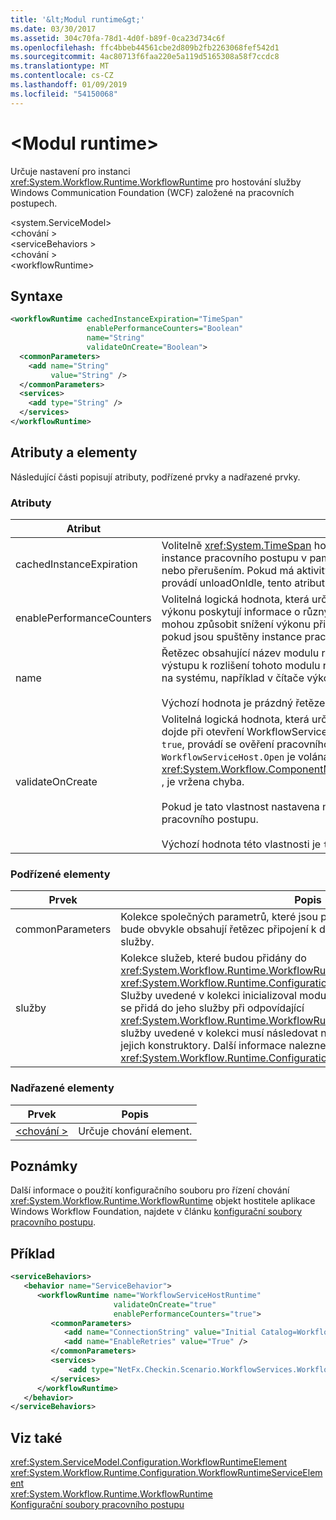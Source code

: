 ```yaml
---
title: '&lt;Modul runtime&gt;'
ms.date: 03/30/2017
ms.assetid: 304c70fa-78d1-4d0f-b89f-0ca23d734c6f
ms.openlocfilehash: ffc4bbeb44561cbe2d809b2fb2263068fef542d1
ms.sourcegitcommit: 4ac80713f6faa220e5a119d5165308a58f7ccdc8
ms.translationtype: MT
ms.contentlocale: cs-CZ
ms.lasthandoff: 01/09/2019
ms.locfileid: "54150068"
---
```

# <a name="ltworkflowruntimegt"></a>&lt;Modul runtime&gt;
Určuje nastavení pro instanci <xref:System.Workflow.Runtime.WorkflowRuntime> pro hostování služby Windows Communication Foundation (WCF) založené na pracovních postupech.  
  
 \<system.ServiceModel>  
\<chování >  
\<serviceBehaviors >  
\<chování >  
\<workflowRuntime>  
  
## <a name="syntax"></a>Syntaxe  
  
```xml  
<workflowRuntime cachedInstanceExpiration="TimeSpan"
                 enablePerformanceCounters="Boolean"
                 name="String"
                 validateOnCreate="Boolean">
  <commonParameters>
    <add name="String"
         value="String" />
  </commonParameters>
  <services>
    <add type="String" />
  </services>
</workflowRuntime>
```  
  
## <a name="attributes-and-elements"></a>Atributy a elementy  
 Následující části popisují atributy, podřízené prvky a nadřazené prvky.  
  
### <a name="attributes"></a>Atributy  
  
|Atribut|Popis|  
|---------------|-----------------|  
|cachedInstanceExpiration|Volitelně <xref:System.TimeSpan> hodnotu, která určuje maximální dobu setrvání instance pracovního postupu v paměti ve stavu nečinnosti, než je nuceným uvolněním nebo přerušením. Pokud má aktivity typu workflowruntime `PersistenceService` které provádí unloadOnIdle, tento atribut se ignoruje.|  
|enablePerformanceCounters|Volitelná logická hodnota, která určuje, zda jsou povoleny čítače výkonu. Čítače výkonu poskytují informace o různých statistiky týkající se pracovní postup, ale mohou způsobit snížení výkonu při spuštění modulu runtime pracovního postupu, a pokud jsou spuštěny instance pracovních postupů. Výchozí hodnota je `true`.|  
|name|Řetězec obsahující název modulu runtime pracovního postupu. Název se používá ve výstupu k rozlišení tohoto modulu runtime z jiných modulů runtime, který může běžet na systému, například v čítače výkonu.<br /><br /> Výchozí hodnota je prázdný řetězec.|  
|validateOnCreate|Volitelná logická hodnota, která určuje, zda ověření definice pracovního postupu dojde při otevření WorkflowServiceHost provedeno.  Když tento atribut je nastaven na `true`, provádí se ověření pracovního postupu pokaždé, když `WorkflowServiceHost.Open` je volána. Pokud byly zjištěny chyby ověřování, <xref:System.Workflow.ComponentModel.Compiler.WorkflowValidationFailedException> , je vržena chyba.<br /><br /> Pokud je tato vlastnost nastavena na `false`, stane se žádné ověření definice pracovního postupu.<br /><br /> Výchozí hodnota této vlastnosti je `true`.|  
  
### <a name="child-elements"></a>Podřízené elementy  
  
|Prvek|Popis|  
|-------------|-----------------|  
|commonParameters|Kolekce společných parametrů, které jsou používané službami. Tato kolekce bude obvykle obsahují řetězec připojení k databázi, kterou může sdílet trvalé služby.|  
|služby|Kolekce služeb, které budou přidány do <xref:System.Workflow.Runtime.WorkflowRuntime> modul. Prvky jsou typu <xref:System.Workflow.Runtime.Configuration.WorkflowRuntimeServiceElement>.  Služby uvedené v kolekci inicializoval modul runtime pracovního postupu, který se přidá do jeho služby při odpovídající <xref:System.Workflow.Runtime.WorkflowRuntime> volání konstruktoru. Proto služby uvedené v kolekci musí následovat některá pravidla týkající se podpisy jejich konstruktory. Další informace naleznete v tématu <xref:System.Workflow.Runtime.Configuration.WorkflowRuntimeServiceElement>.|  
  
### <a name="parent-elements"></a>Nadřazené elementy  
  
|Prvek|Popis|  
|-------------|-----------------|  
|[\<chování >](../../../../../docs/framework/configure-apps/file-schema/wcf/behavior-of-endpointbehaviors.md)|Určuje chování element.|  
  
## <a name="remarks"></a>Poznámky  
 Další informace o použití konfiguračního souboru pro řízení chování <xref:System.Workflow.Runtime.WorkflowRuntime> objekt hostitele aplikace Windows Workflow Foundation, najdete v článku [konfigurační soubory pracovního postupu](https://docs.microsoft.com/previous-versions/dotnet/netframework-3.5/ms732240(v=vs.90)).  
  
## <a name="example"></a>Příklad  
  
```xml  
<serviceBehaviors>
   <behavior name="ServiceBehavior">
      <workflowRuntime name="WorkflowServiceHostRuntime"
                       validateOnCreate="true"
                       enablePerformanceCounters="true">
         <commonParameters>
            <add name="ConnectionString" value="Initial Catalog=WorkflowStore;Data Source=localhost;Integrated Security=SSPI;" />
            <add name="EnableRetries" value="True" />
         </commonParameters>
         <services>
             <add type="NetFx.Checkin.Scenario.WorkflowServices.WorkflowBasedServices.Common.TestPersistenceService.FilePersistenceService, NetFx.Checkin.Scenario.WorkflowServices.WorkflowBasedServices.Common"/>
         </services>
      </workflowRuntime>
   </behavior>
</serviceBehaviors>
```  
  
## <a name="see-also"></a>Viz také  
 <xref:System.ServiceModel.Configuration.WorkflowRuntimeElement>  
 <xref:System.Workflow.Runtime.Configuration.WorkflowRuntimeServiceElement>  
 <xref:System.Workflow.Runtime.WorkflowRuntime>  
 [Konfigurační soubory pracovního postupu](https://docs.microsoft.com/previous-versions/dotnet/netframework-3.5/ms732240(v=vs.90))
